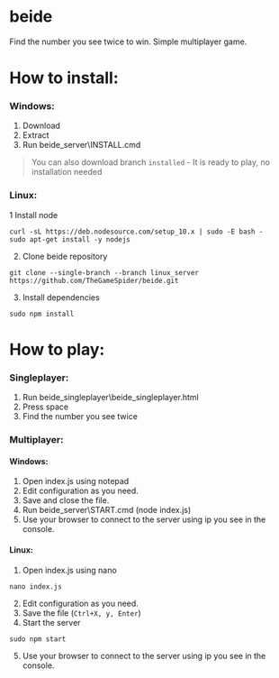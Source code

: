 # beide
Find the number you see twice to win. Simple multiplayer game.

# How to install:
### Windows:
1. Download
2. Extract
3. Run beide_server\INSTALL.cmd

> You can also download branch `installed` - It is ready to play, no installation needed
### Linux:
1 Install node
```
curl -sL https://deb.nodesource.com/setup_10.x | sudo -E bash -
sudo apt-get install -y nodejs
```
2. Clone beide repository
```
git clone --single-branch --branch linux_server https://github.com/TheGameSpider/beide.git
```
3. Install dependencies
```
sudo npm install
```

# How to play:
### Singleplayer:
1. Run beide_singleplayer\beide_singleplayer.html
2. Press space
3. Find the number you see twice
### Multiplayer:
#### Windows:
1. Open index.js using notepad
2. Edit configuration as you need.
3. Save and close the file.
4. Run beide_server\START.cmd (node index.js)
5. Use your browser to connect to the server using ip you see in the console.
#### Linux:
1. Open index.js using nano
```
nano index.js
```
2. Edit configuration as you need.
3. Save the file (`Ctrl+X, y, Enter`)
4. Start the server
```
sudo npm start
```
5. Use your browser to connect to the server using ip you see in the console.
